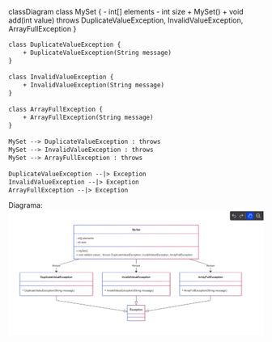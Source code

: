 classDiagram
    class MySet {
        - int[] elements
        - int size
        + MySet()
        + void add(int value) throws DuplicateValueException, InvalidValueException, ArrayFullException
    }

    class DuplicateValueException {
        + DuplicateValueException(String message)
    }

    class InvalidValueException {
        + InvalidValueException(String message)
    }

    class ArrayFullException {
        + ArrayFullException(String message)
    }

    MySet --> DuplicateValueException : throws
    MySet --> InvalidValueException : throws
    MySet --> ArrayFullException : throws

    DuplicateValueException --|> Exception
    InvalidValueException --|> Exception
    ArrayFullException --|> Exception

Diagrama:
![alt text](image-1.png)